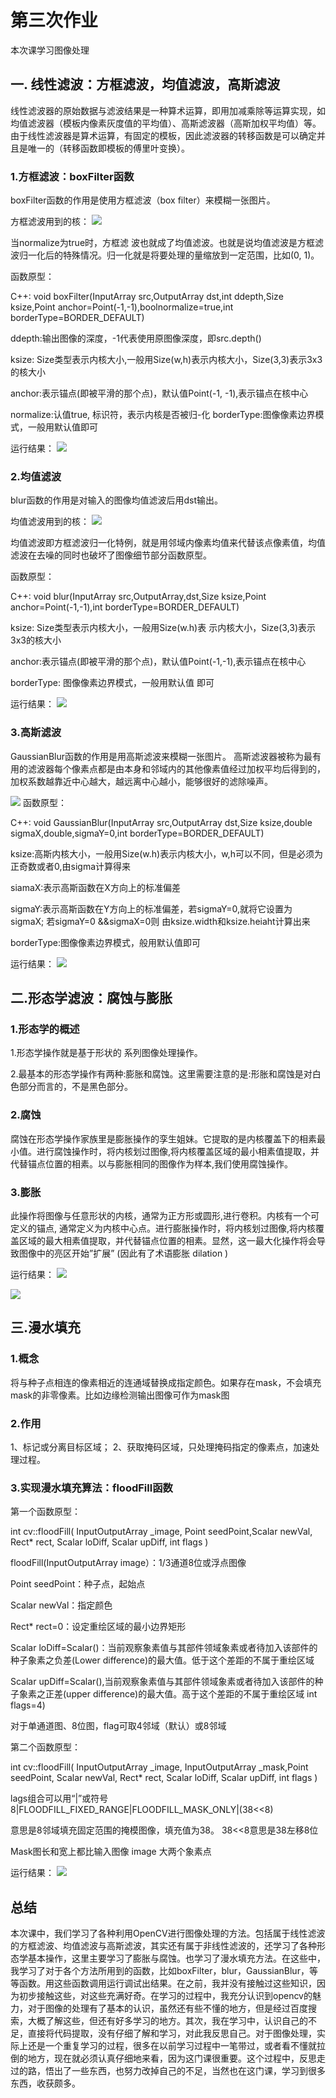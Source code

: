 # 第三次作业
本次课学习图像处理
## 一.  线性滤波：方框滤波，均值滤波，高斯滤波
线性滤波器的原始数据与滤波结果是一种算术运算，即用加减乘除等运算实现，如均值滤波器（模板内像素灰度值的平均值）、高斯滤波器（高斯加权平均值）等。由于线性滤波器是算术运算，有固定的模板，因此滤波器的转移函数是可以确定并且是唯一的（转移函数即模板的傅里叶变换）。
### 1.方框滤波：boxFilter函数
boxFilter函数的作用是使用方框滤波（box filter）来模糊一张图片。

方框滤波用到的核：
![](image/19.png)

当normalize为true时，方框滤 波也就成了均值滤波。也就是说均值滤波是方框滤波归一化后的特殊情况。归一化就是将要处理的量缩放到一定范围，比如(0, 1)。

函数原型：

C++: void boxFilter(InputArray src,OutputArray dst,int ddepth,Size ksize,Point anchor=Point(-1,-1),boolnormalize=true,int borderType=BORDER_DEFAULT)

ddepth:输出图像的深度，-1代表使用原图像深度，即src.depth()

ksize: Size类型表示内核大小,一般用Size(w,h)表示内核大小，Size(3,3)表示3x3的核大小

anchor:表示锚点(即被平滑的那个点)，默认值Point(-1, -1),表示锚点在核中心

normalize:认值true, 标识符，表示内核是否被归-化
borderType:图像像素边界模式，一般用默认值即可

运行结果：
![](image/22.png)
### 2.均值滤波
blur函数的作用是对输入的图像均值滤波后用dst输出。

均值滤波用到的核：
![](image/20.png)

均值滤波即方框滤波归一化特例，就是用邻域内像素均值来代替该点像素值，均值滤波在去噪的同时也破坏了图像细节部分函数原型。

函数原型：

C++:  void blur(InputArray src,OutputArray,dst,Size ksize,Point anchor=Point(-1,-1),int borderType=BORDER_DEFAULT)

ksize: Size类型表示内核大小，一般用Size(w.h)表 示内核大小，Size(3,3)表示3x3的核大小

anchor:表示锚点(即被平滑的那个点)，默认值Point(-1,-1),表示锚点在核中心

borderType: 图像像素边界模式，一般用默认值
即可

运行结果：
![](image/23.png)
### 3.高斯滤波
 GaussianBlur函数的作用是用高斯滤波来模糊一张图片。
 高斯滤波器被称为最有用的滤波器每个像素点都是由本身和邻域内的其他像素值经过加权平均后得到的，加权系数越靠近中心越大，越远离中心越小，能够很好的滤除噪声。

![](image/21.png)
 函数原型：

 C++: void GaussianBlur(InputArray src,OutputArray dst,Size ksize,double sigmaX,double,sigmaY=0,int borderType=BORDER_DEFAULT)

ksize:高斯内核大小，一般用Size(w.h)表示内核大小，w,h可以不同，但是必须为正奇数或者0,由sigma计算得来

siamaX:表示高斯函数在X方向上的标准偏差

sigmaY:表示高斯函数在Y方向上的标准偏差，若sigmaY=0,就将它设置为sigmaX;
若sigmaY=0 &&sigmaX=0则 由ksize.width和ksize.heiaht计算出来

borderType:图像像素边界模式，般用默认值即可

运行结果：
![](image/24.png)

## 二.形态学滤波：腐蚀与膨胀
### 1.形态学的概述
1.形态学操作就是基于形状的 系列图像处理操作。

2.最基本的形态学操作有两种:膨胀和腐蚀。这里需要注意的是:形胀和腐蚀是对白色部分而言的，不是黑色部分。
### 2.腐蚀
腐蚀在形态学操作家族里是膨胀操作的孪生姐妹。它提取的是内核覆盖下的相素最小值。进行腐蚀操作时，将内核划过图像,将内核覆盖区域的最小相素值提取，并代替锚点位置的相素。以与膨胀相同的图像作为样本,我们使用腐蚀操作。
### 3.膨胀
此操作将图像与任意形状的内核，通常为正方形或圆形,进行卷积。内核有一个可定义的锚点, 通常定义为内核中心点。进行膨胀操作时，将内核划过图像,将内核覆盖区域的最大相素值提取，并代替锚点位置的相素。显然，这一最大化操作将会导致图像中的亮区开始”扩展” (因此有了术语膨胀 dilation )

运行结果：
![](image/25.png)

![](image/26.png)
## 三.漫水填充
### 1.概念
将与种子点相连的像素相近的连通域替换成指定颜色。如果存在mask，不会填充mask的非零像素。比如边缘检测输出图像可作为mask图
### 2.作用
1、标记或分离目标区域；
2、获取掩码区域，只处理掩码指定的像素点，加速处理过程。
### 3.实现漫水填充算法：floodFill函数
第一个函数原型：

int cv::floodFill( InputOutputArray _image, Point seedPoint,Scalar newVal, Rect* rect,   Scalar loDiff, Scalar upDiff, int flags )

floodFill(InputOutputArray image）：1/3通道8位或浮点图像

Point seedPoint：种子点，起始点

Scalar newVal：指定颜色

Rect* rect=0：设定重绘区域的最小边界矩形

Scalar loDiff=Scalar()：当前观察象素值与其部件领域象素或者待加入该部件的种子象素之负差(Lower difference)的最大值。低于这个差距的不属于重绘区域

Scalar upDiff=Scalar(),当前观察象素值与其部件领域象素或者待加入该部件的种子象素之正差(upper difference)的最大值。高于这个差距的不属于重绘区域
int flags=4)

对于单通道图、8位图，flag可取4邻域（默认）或8邻域

第二个函数原型：

int cv::floodFill( InputOutputArray _image, InputOutputArray _mask,Point seedPoint, Scalar newVal, Rect* rect, Scalar loDiff, Scalar upDiff, int flags )

lags组合可以用“|”或符号8|FLOODFILL_FIXED_RANGE|FLOODFILL_MASK_ONLY|(38<<8)

意思是8邻域填充固定范围的掩模图像，填充值为38。  38<<8意思是38左移8位

Mask图长和宽上都比输入图像 image 大两个象素点

运行结果：
![](image/27.png)
## 总结
本次课中，我们学习了各种利用OpenCV进行图像处理的方法。包括属于线性滤波的方框滤波、均值滤波与高斯滤波，其实还有属于非线性滤波的，还学习了各种形态学基本操作，这里主要学习了膨胀与腐蚀。也学习了漫水填充方法。在这些中，我学习了对于各个方法所用到的函数，比如boxFilter，blur，GaussianBlur，等等函数。用这些函数调用运行调试出结果。在之前，我并没有接触过这些知识，因为初步接触这些，对这些充满好奇。在学习的过程中，我充分认识到opencv的魅力，对于图像的处理有了基本的认识，虽然还有些不懂的地方，但是经过百度搜索，大概了解这些，但还有好多学习的地方。其次，我在学习中，认识自己的不足，直接将代码提取，没有仔细了解和学习，对此我反思自己。对于图像处理，实际上还是一个重复学习的过程，很多在以前学习过程中一笔带过，或者看不懂就拉倒的地方，现在就必须认真仔细地来看，因为这门课很重要。这个过程中，反思走过的路，悟出了一些东西，也努力改掉自己的不足，当然也在这门课，学习到很多东西，收获颇多。


